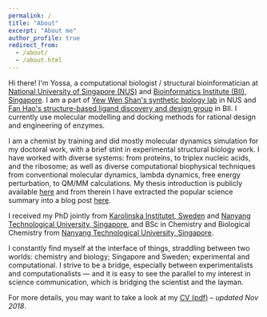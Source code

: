 ```yaml
---
permalink: /
title: "About"
excerpt: "About me"
author_profile: true
redirect_from: 
  - /about/
  - /about.html
---
```


Hi there! I'm Yossa, a computational biologist / structural bioinformatician at [National University of Singapore (NUS)](nus.edu.sg) and [Bioinformatics Institute (BII), Singapore](http://www.bii.a-star.edu.sg/). I am a part of [Yew Wen Shan's synthetic biology lab](https://bch.nus.edu.sg/pi/bchyws/) in NUS and [Fan Hao's structure-based ligand discovery and design group](http://www.bii.a-star.edu.sg/research/bmad/sldd.php) in BII. I currently use molecular modelling and docking methods for rational design and engineering of enzymes.

I am a chemist by training and did mostly molecular dynamics simulation for my doctoral work, with a brief stint in experimental structural biology work. I have worked with diverse systems: from proteins, to triplex nucleic acids, and the ribosome; as well as diverse computational biophysical techniques from conventional molecular dynamics, lambda dynamics, free energy perturbation, to QM/MM calculations. My thesis introduction is publicly available [here](https://openarchive.ki.se/xmlui/handle/10616/46043) and from therein I have extracted the popular science summary into a blog post [here](https://researcherblogski.wordpress.com/2017/12/08/8-postdoctoral/).

I received my PhD jointly from [Karolinska Institutet, Sweden](https://ki.se) and [Nanyang Technological University, Singapore](http://ntu.edu.sg), and BSc in Chemistry and Biological Chemistry from [Nanyang Technological University, Singapore](http://ntu.edu.sg).

I constantly find myself at the interface of things, straddling between two worlds: chemistry and biology; Singapore and Sweden; experimental and computational. I strive to be a bridge, especially between experimentalists and computationalists — and it is easy to see the parallel to my interest in science communication, which is bridging the scientist and the layman.

For more details, you may want to take a look at my [CV (pdf)](https://yossadh.github.io/files/cv_public.pdf) – _updated Nov 2018_.
